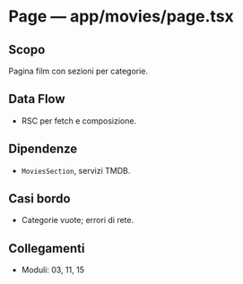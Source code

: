 # Page — app/movies/page.tsx

## Scopo
Pagina film con sezioni per categorie.

## Data Flow
- RSC per fetch e composizione.

## Dipendenze
- `MoviesSection`, servizi TMDB.

## Casi bordo
- Categorie vuote; errori di rete.

## Collegamenti
- Moduli: 03, 11, 15